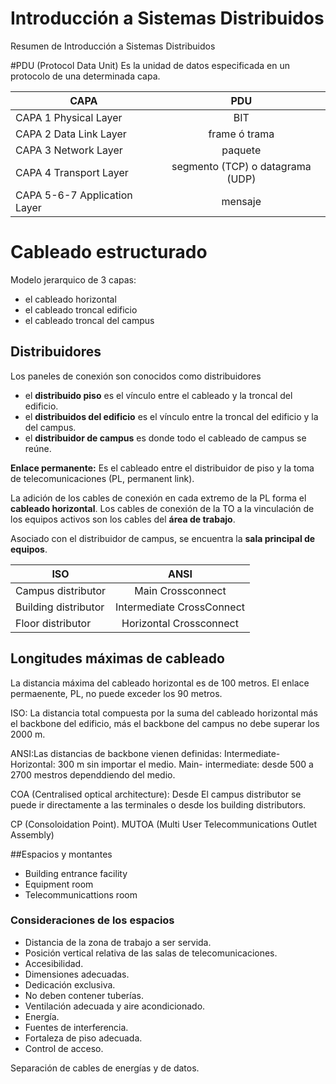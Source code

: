 # Introducción a Sistemas Distribuidos
Resumen de Introducción a Sistemas Distribuidos

#PDU (Protocol Data Unit)
Es la unidad de datos especificada en un protocolo de una determinada capa.

|       CAPA              |        PDU       |
| ----------------------- | :--------------: |
| CAPA 1 Physical Layer   | BIT              |
| CAPA 2 Data Link Layer  | frame ó trama    |
| CAPA 3 Network Layer    | paquete          |
| CAPA 4 Transport Layer  | segmento (TCP) o datagrama (UDP) |
| CAPA 5-6-7 Application Layer | mensaje  |




# Cableado estructurado

Modelo jerarquico de 3 capas:
- el cableado horizontal
- el cableado troncal edificio
- el cableado troncal del campus

## Distribuidores
Los paneles de conexión son conocidos como distribuidores
- el **distribuido piso** es el vínculo entre el cableado y la troncal del edificio.
- el **distribuidos del edificio** es el vínculo entre la troncal del edificio y la del campus.
- el **distribuidor de campus** es donde todo el cableado de campus se reúne.

**Enlace permanente:** Es el cableado entre el distribuidor de piso y la toma de telecomunicaciones (PL, permanent link).

La adición de los cables de conexión en cada extremo de la PL forma el **cableado horizontal**.
Los cables de conexión de la TO a la vinculación de los equipos activos son los cables del **área de trabajo**.

Asociado con el distribuidor de campus, se encuentra la **sala principal de equipos**.

|       ISO               |        ANSI       |
| ----------------------- | :--------------:  |
| Campus distributor      | Main Crossconnect |
| Building distributor    | Intermediate CrossConnect|
| Floor distributor       | Horizontal Crossconnect|

## Longitudes máximas de cableado
La distancia máxima del cableado horizontal es de 100 metros. El enlace permaenente, PL, no puede exceder los 90 metros.

ISO: La distancia total compuesta por la suma del cableado horizontal más el backbone del edificio, más el backbone del campus no debe superar los 2000 m.

ANSI:Las distancias de backbone vienen definidas:
Intermediate- Horizontal: 300 m sin importar el medio.
Main- intermediate: desde 500 a 2700 mestros dependdiendo del medio.

COA (Centralised optical architecture): Desde El campus distributor se puede ir directamente a las terminales o desde los building distributors.

CP (Consoloidation Point).
MUTOA (Multi User Telecommunications Outlet Assembly)

##Espacios y montantes
- Building entrance facility
- Equipment room
- Telecommunicattions room

### Consideraciones de los espacios
- Distancia de la zona de trabajo a ser servida.
- Posición vertical relativa de las salas de telecomunicaciones.
- Accesibilidad.
- Dimensiones adecuadas.
- Dedicación exclusiva.
- No deben contener tuberías.
- Ventilación adecuada y aire acondicionado.
- Energía.
- Fuentes de interferencia.
- Fortaleza de piso adecuada.
- Control de acceso.

Separación de cables de energías y de datos.








